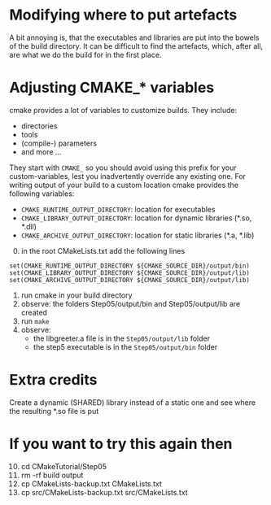 # Modifying where to put artefacts
A bit annoying is, that the executables and libraries are put into the bowels of the build directory.
It can be difficult to find the artefacts, which, after all, are what we do the build for in the first place.

# Adjusting CMAKE_* variables
cmake provides a lot of variables to customize builds. They include:
- directories
- tools
- (compile-) parameters
- and more ...

They start with `CMAKE_` so you should avoid using this prefix for your custom-variables, lest you inadvertently
override any existing one.
For writing output of your build to a custom location cmake provides the following variables:

- `CMAKE_RUNTIME_OUTPUT_DIRECTORY`: location for executables
- `CMAKE_LIBRARY_OUTPUT_DIRECTORY`: location for dynamic libraries (*.so, *.dll)
- `CMAKE_ARCHIVE_OUTPUT_DIRECTORY`: location for static libraries (*.a, *.lib)

00) in the root CMakeLists.txt add the following lines
```
set(CMAKE_RUNTIME_OUTPUT_DIRECTORY ${CMAKE_SOURCE_DIR}/output/bin)
set(CMAKE_LIBRARY_OUTPUT_DIRECTORY ${CMAKE_SOURCE_DIR}/output/lib)
set(CMAKE_ARCHIVE_OUTPUT_DIRECTORY ${CMAKE_SOURCE_DIR}/output/lib)
```
01) run cmake in your build directory
02) observe: the folders Step05/output/bin and Step05/output/lib are created
04) run `make`
05) observe:
    - the libgreeter.a file is in the `Step05/output/lib` folder
    - the step5 executable is in the `Step05/output/bin` folder

# Extra credits
Create a dynamic (SHARED) library instead of a static one and see where the resulting *.so file is put

# If you want to try this again then
10) cd CMakeTutorial/Step05
11) rm -rf build output
12) cp CMakeLists-backup.txt CMakeLists.txt
13) cp src/CMakeLists-backup.txt src/CMakeLists.txt
